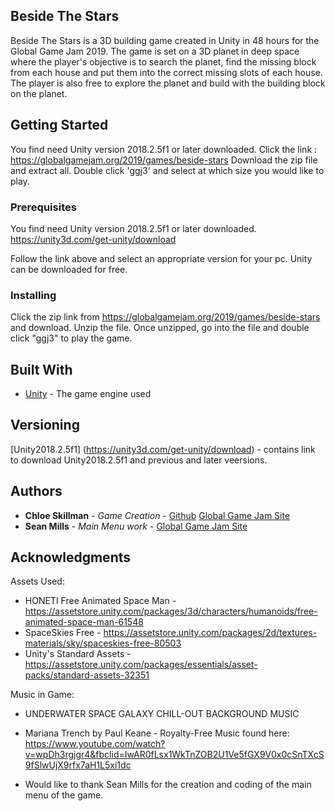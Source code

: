 ## Beside The Stars

Beside The Stars is a 3D building game created in Unity in 48 hours for the Global Game Jam 2019. The game is set on a 3D planet in deep space where the player's objective is to search the planet, find the missing block from each house and put them into the correct missing slots of each house. The player is also free to explore the planet and build with the building block on the planet. 

## Getting Started

You find need Unity version 2018.2.5f1 or later downloaded. 
Click the link : https://globalgamejam.org/2019/games/beside-stars
Download the zip file and extract all.
Double click 'ggj3' and select at which size you would like to play.  

### Prerequisites

You find need Unity version 2018.2.5f1 or later downloaded.
https://unity3d.com/get-unity/download

Follow the link above and select an appropriate version for your pc.
Unity can be downloaded for free. 

### Installing

Click the zip link from https://globalgamejam.org/2019/games/beside-stars and download.
Unzip the file. Once unzipped, go into the file and double click "ggj3" to play the game.

## Built With

* [Unity](https://unity3d.com/get-unity/download) - The game engine used

## Versioning

[Unity2018.2.5f1] (https://unity3d.com/get-unity/download) - contains link to download Unity2018.2.5f1 and previous and later veersions. 

## Authors

* **Chloe Skillman** - *Game Creation* - [Github](https://github.com/ChloeLS)
                                         [Global Game Jam Site](https://globalgamejam.org/users/chloe-skillman)
* **Sean Mills** -  *Main Menu work*  -  [Global Game Jam Site](https://globalgamejam.org/users/retrogamr2000)

## Acknowledgments

Assets Used:
* HONETI Free Animated Space Man - https://assetstore.unity.com/packages/3d/characters/humanoids/free-animated-space-man-61548
* SpaceSkies Free - https://assetstore.unity.com/packages/2d/textures-materials/sky/spaceskies-free-80503
* Unity's Standard Assets - https://assetstore.unity.com/packages/essentials/asset-packs/standard-assets-32351

Music in Game:
* UNDERWATER SPACE GALAXY CHILL-OUT BACKGROUND MUSIC
* Mariana Trench by Paul Keane - Royalty-Free Music found here: https://www.youtube.com/watch?v=wpDh3rgjgr4&fbclid=IwAR0fLsx1WkTnZOB2U1Ve5fGX9V0x0cSnTXcS9fSlwUjX9rfx7aH1L5xi1dc

* Would like to thank Sean Mills for the creation and coding of the main menu of the game.
